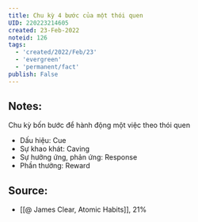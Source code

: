 ```yaml
---
title: Chu kỳ 4 bước của một thói quen
UID: 220223214605
created: 23-Feb-2022
noteid: 126
tags:
  - 'created/2022/Feb/23'
  - 'evergreen'
  - 'permanent/fact'
publish: False
---
```

## Notes:
Chu kỳ bốn bước để hành động một việc theo thói quen

- Dấu hiệu: Cue
- Sự khao khát: Caving
- Sự hưởng ứng, phản ứng: Response
- Phần thưởng: Reward

## Source:
- [[@ James Clear, Atomic Habits]], 21%




